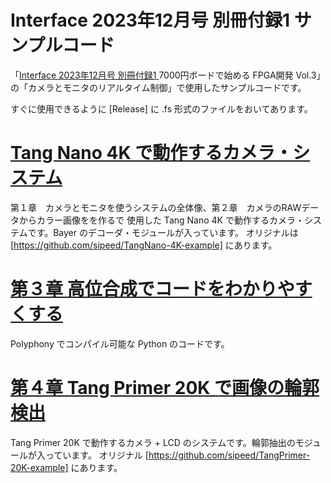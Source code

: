 # Interface 2023年12月号 別冊付録1 サンプルコード
「[Interface 2023年12月号 別冊付録1 ](https://interface.cqpub.co.jp/magazine/202312/) 7000円ボードで始める FPGA開発 Vol.3」の「カメラとモニタのリアルタイム制御」で使用したサンプルコードです。

すぐに使用できるように [Release] に .fs 形式のファイルをおいてあります。

# [Tang Nano 4K で動作するカメラ・システム](./camera_hdmi-for-TangNano-4K)
第１章　カメラとモニタを使うシステムの全体像、第２章　カメラのRAWデータからカラー画像をを作るで
使用した Tang Nano 4K で動作するカメラ・システムです。Bayer のデコーダ・モジュールが入っています。
オリジナルは [https://github.com/sipeed/TangNano-4K-example] にあります。

# [第３章 高位合成でコードをわかりやすくする](./I2C)
Polyphony でコンパイル可能な Python のコードです。

# [第４章 Tang Primer 20K で画像の輪郭検出](./OV5640_LCD480_DDR3-for-TangPrimer-20K)
Tang Primer 20K で動作するカメラ + LCD のシステムです。輪郭抽出のモジュールが入っています。
オリジナル [https://github.com/sipeed/TangPrimer-20K-example] にあります。